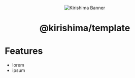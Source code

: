 <div align="center">

![Kirishima Banner](https://i.kagchi.my.id/kirishima-ship-banner.jpg)

# @kirishima/template

</div>

# Features
- lorem
- ipsum
